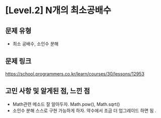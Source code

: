 # [Level.2] N개의 최소공배수

## 문제 유형
- 최소 공배수, 소인수 분해

## 문제 링크
https://school.programmers.co.kr/learn/courses/30/lessons/12953

## 고민 사항 및 알게된 점, 느낀 점
- Math관련 메소드 잘 알아두자. Math.pow(), Math.sqrt()
- 소인수 분해 스스로 구현 가능하게 하자. 약수에서 조금 더 업그레이드 하면 됨 .